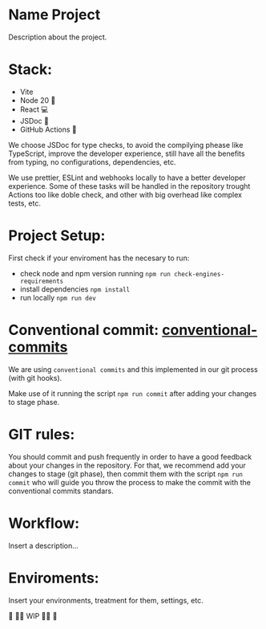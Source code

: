 # Name Project

Description about the project.

# Stack:

- Vite
- Node 20 🚀
- React 💻
- JSDoc 📒
- GitHub Actions 🤖

We choose JSDoc for type checks, to avoid the compilying phease like TypeScript, improve the developer experience, still have all the benefits from typing, no configurations, dependencies, etc.

We use prettier, ESLint and webhooks locally to have a better developer experience. Some of these tasks will be handled in the repository trought Actions too like doble check, and other with big overhead like complex tests, etc.

# Project Setup:

First check if your enviroment has the necesary to run:
- check node and npm version running `npm run check-engines-requirements`
- install dependencies `npm install`
- run locally `npm run dev`

# Conventional commit: [conventional-commits](https://www.conventionalcommits.org/en/v1.0.0/)

We are using `conventional commits` and this implemented in our git process (with git hooks).

Make use of it running the script `npm run commit` after adding your changes to stage phase.

# GIT rules:

You should commit and push frequently in order to have a good feedback about your changes in the repository. For that, we recommend add your changes to stage (git phase), then commit them with the script `npm run commit` who will guide you throw the process to make the commit with the conventional commits standars.

# Workflow:

Insert a description...

# Enviroments:

Insert your environments, treatment for them, settings, etc.



🚧 🧑‍💻 WIP 🧑‍💻 🚧

